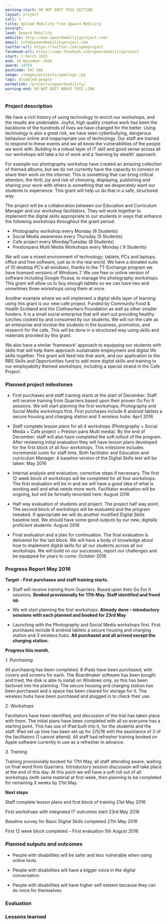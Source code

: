 ```yaml
---
warning-start: DO NOT EDIT THIS SECTION
layout: project
call: 3
title: Upload Mobility from Upward Mobility
excerpt:
lead: Upward Mobility
website: http://www.upwardmobilityproject.com/
email: info@upwardmobilityproject.com
twitter-url: https://twitter.com/upmoproject
facebook-url: https://www.facebook.com/upwardmobilityproject
start: 1 March 2015
end: 16 November 2016
award: 14754
postcode: EH7 6AE
image: /images/projects/upmologo.jpg
tags: disabled-people
permalink: /projects/upwardmobility/
warning-end: DO NOT EDIT ABOVE THIS LINE
---
```


### Project description
We have a rich history of using technology to enrich our workshops, and the results are undeniable. Joyful, high quality creative work has been the backbone of the hundreds of lives we have changed for the better. Using technology is also a great risk, we have seen cyberbullying, dangerous behaviour online and inappropriate use of technology. Our staff are trained to respond to these events and we all know the vulnerabilities of the people we work with. Building in a robust layer of IT skill and good sense across all our workshops will take a lot of work and a ‘learning by stealth’ approach.

For example our photography workshop have created an amazing collection of themed albums, but we do not currently have the capacity to connect or share their work on the internet. This is something that can bring critical attention, the thrill, joy and risk of choosing, displaying, publishing and sharing your work with others is something that we desperately want our students to experience. This grant will help us do that in a safe, structured way.

The project will be a collaboration between our Education and Curriculum Manager and our workshop facilitators. They will work together to implement the digital skills appropriate to our students in ways that enhance the following workshops throughout the grant period:

* Photography workshop every Monday (8 Students)
* Social Media awareness every Thursday (5 Students)
* Cafe project every Monday/Tuesday (8 Students)
* Prestonpans Multi Media Workshops every Monday ( 9 Students)

We will use a mixed environment of technology; tablets, PCs and laptops, office and free software, just as in the real world. We have a donated suite of 10 desktop PC’s all windows, thanks to the TT-Exchange program we have licensed versions of Windows 7. We use free or online version of software including Google Picasa, to manage the photography workshops. This grant will allow us to buy enough tablets so we can have two and sometimes three workshops using them at once.

Another example where we will implement a digital skills layer of learning using this grant is our new cafe project. Funded by Community Food & Health Scotland and the Clothworkers Foundation as well as other smaller funders. It is a small social enterprise that will start out providing healthy lunches cooked by and consumed by our students. We will run the cafe as an enterprise and involve the students in the business, promotion, and research for the cafe. This will be done in a structured way using skills and materials provided by this grant.

We also have a similar ‘framework’ approach to equipping our students with skills that will help them approach sustainable employment and digital life skills together. This grant will feed into that work, and our application to the RBS Skills and Opportunities fund to add more digital skills and training to our employability themed workshops, including a special strand in the Cafe Project.


### Planned project milestones

* First purchases and staff training starts at the start of December. Staff will receive training from Quarriers based upon their proven Go For It sessions. We will start planning the first workshops; Photography and Social Media workshops first. First purchases include 8 android tablets a secure housing and charging station and 3 wireless hubs: April 2016

* Staff complete lesson plans for all 4 workshops (Photography + Social Media + Cafe project + Preston pans Multi media). By the end of December: staff will also have completed the soft rollout of the program. After reviewing initial evaluation they will have lesson plans developed for the first block of all four workshops. This milestone includes incremental costs for staff time. Both facilitator and Education and curriculum Manager. A baseline version of the Digital Skills test will be taken: May 2016

* Internal analysis and evaluation, corrective steps if necessary. The first 12 week block of workshops will be completed for all four workshops. The first evaluation will be in and we will have a good idea of what is working well and what needs more work. Facilitator evaluation will be ongoing, but will be formally recorded here: August 2016

* Half way evaluation of students and project. The project half way point. The second block of workshops will be evaluated and the program tweaked. If appropriate we will do another modified Digital Skills baseline test. We should have some good outputs by our new, digitally proficient students: August 2016

* Final evaluation and a plan for continuation. The final evaluation is delivered for the last block. We will have a body of knowledge about how to implement digital skills for all our students across all our workshops. We will build on our successes, report our challenges and be equipped for years to come: October 2016

### Progress Report May 2016

**Target - First purchases and staff training starts.**

* Staff will receive training from Ouarriers. Based upon their Go For It sessions. **Booked provisionally for 17th May.  Staff identified and freed up.**

* We will start planning the first workshops. **Already done – introductory sessions with each planned and booked for 23rd May**

* Launching with the Photography and Social Media workshops first. First purchases include 8 android tablets a secure housing and charging station and 3 wireless hubs.  **All purchased and all arrived except the charging station.**


**Progress this month.**

*1. Purchasing*

All purchasing has been completed.  8 iPads have been purchased, with covers and screens for each.  The Boardmaker software has been bought and tried, the disk is able to install on Windows only, so this has been factored into the planning.  The secure housing and charging station has been purchased and a space has been cleared for storage for it.  The wireless hubs have been purchased and plugged in to check their use.

*2. Workshops*

Facilitators have been identified, and discussion of the trial has taken place with them.  The initial plans have been completed with all so everyone has a starting point.  This has use of iPad built into it, for the students and the staff.  IPad set up time has been set up for 2/5/16 with the assistance of 3 of the facilitators (1 cannot attend).  All staff had refresher training booked on Apple software currently in use as a refresher in advance.

*3. Training*

Training provisionally booked for 17th May, all staff attending aware, waiting on final word from Quarriers.  Introductory session discussion will take place at the end of this day.  At this point we will have a soft roll out of all workshops (with same material at first week, then planning to be completed for remaining 3 weeks by 21st May.

**Next steps**

Staff complete lesson plans and first block of training 21st May 2016

First workshops with integrated IT outcomes start 23rd May 2016

Baseline survey for Basic Digital Skills completed 27th May 2016

First 12 week block completed – First evaluation 5th August 2016


### Planned outputs and outcomes

* People with disabilities will be safer and less vulnerable when using online tools

* People with disabilities will have a bigger voice in the digital conversation

* People with disabilities will have higher self esteem because they can do more for themselves



### Evaluation


### Lessons learned



